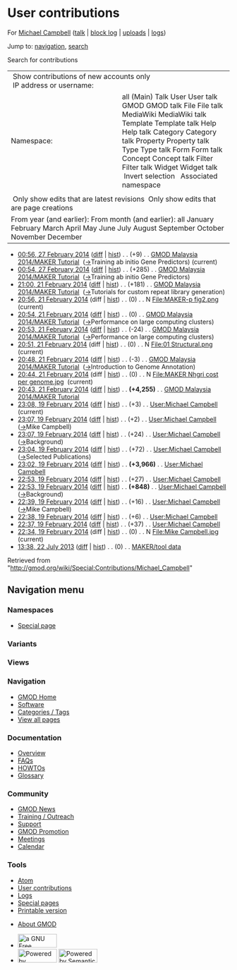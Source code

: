 <div id="mw-page-base" class="noprint">

</div>

<div id="mw-head-base" class="noprint">

</div>

<div id="content" class="mw-body" role="main">

<span id="top"></span>

<div id="mw-js-message" style="display:none;">

</div>



# <span dir="auto">User contributions</span>

<div id="bodyContent">

<div id="contentSub">

For [Michael
Campbell](/wiki/User:Michael_Campbell "User:Michael Campbell") (<a
href="/mediawiki/index.php?title=User_talk:Michael_Campbell&amp;action=edit&amp;redlink=1"
class="new"
title="User talk:Michael Campbell (page does not exist)">talk</a> \|
[block
log](/mediawiki/index.php?title=Special:Log/block&page=User%3AMichael+Campbell "Special:Log/block")
\|
[uploads](/wiki/Special:ListFiles/Michael_Campbell "Special:ListFiles/Michael Campbell")
\|
[logs](/wiki/Special:Log/Michael_Campbell "Special:Log/Michael Campbell"))

</div>

<div id="jump-to-nav" class="mw-jump">

Jump to: [navigation](#mw-navigation), [search](#p-search)

</div>

<div id="mw-content-text">

Search for contributions

<table class="mw-contributions-table">
<colgroup>
<col style="width: 50%" />
<col style="width: 50%" />
</colgroup>
<tbody>
<tr class="odd">
<td colspan="2"> Show contributions of new accounts only<br />
 IP address or username:</td>
</tr>
<tr class="even">
<td class="mw-label">Namespace:</td>
<td>all (Main) Talk User User talk GMOD GMOD talk File File talk
MediaWiki MediaWiki talk Template Template talk Help Help talk Category
Category talk Property Property talk Type Type talk Form Form talk
Concept Concept talk Filter Filter talk Widget Widget talk  
 Invert selection 
 Associated namespace </td>
</tr>
<tr class="odd">
<td colspan="2"></td>
</tr>
<tr class="even">
<td colspan="2"> Only show edits that are latest revisions
 Only show edits that are page creations</td>
</tr>
<tr class="odd">
<td colspan="2">From year (and earlier): From month (and earlier): all
January February March April May June July August September October
November December</td>
</tr>
</tbody>
</table>

- <a
  href="/mediawiki/index.php?title=GMOD_Malaysia_2014/MAKER_Tutorial&amp;oldid=25558"
  class="mw-changeslist-date"
  title="GMOD Malaysia 2014/MAKER Tutorial">00:56, 27 February 2014</a>
  ([diff](/mediawiki/index.php?title=GMOD_Malaysia_2014/MAKER_Tutorial&diff=prev&oldid=25558 "GMOD Malaysia 2014/MAKER Tutorial")
  \|
  [hist](/mediawiki/index.php?title=GMOD_Malaysia_2014/MAKER_Tutorial&action=history "GMOD Malaysia 2014/MAKER Tutorial"))
  <span class="mw-changeslist-separator">. .</span>
  <span class="mw-plusminus-pos" dir="ltr"
  title="87,262 bytes after change">(+9)</span>‎
  <span class="mw-changeslist-separator">. .</span>
  <a href="/wiki/GMOD_Malaysia_2014/MAKER_Tutorial"
  class="mw-contributions-title"
  title="GMOD Malaysia 2014/MAKER Tutorial">GMOD Malaysia 2014/MAKER
  Tutorial</a> ‎
  <span class="comment">([→](/wiki/GMOD_Malaysia_2014/MAKER_Tutorial#Training_ab_initio_Gene_Predictors "GMOD Malaysia 2014/MAKER Tutorial")‎<span dir="auto"><span class="autocomment">Training
  ab initio Gene Predictors</span></span>)</span>
  <span class="mw-uctop">(current)</span>
- <a
  href="/mediawiki/index.php?title=GMOD_Malaysia_2014/MAKER_Tutorial&amp;oldid=25557"
  class="mw-changeslist-date"
  title="GMOD Malaysia 2014/MAKER Tutorial">00:54, 27 February 2014</a>
  ([diff](/mediawiki/index.php?title=GMOD_Malaysia_2014/MAKER_Tutorial&diff=prev&oldid=25557 "GMOD Malaysia 2014/MAKER Tutorial")
  \|
  [hist](/mediawiki/index.php?title=GMOD_Malaysia_2014/MAKER_Tutorial&action=history "GMOD Malaysia 2014/MAKER Tutorial"))
  <span class="mw-changeslist-separator">. .</span>
  <span class="mw-plusminus-pos" dir="ltr"
  title="87,253 bytes after change">(+285)</span>‎
  <span class="mw-changeslist-separator">. .</span>
  <a href="/wiki/GMOD_Malaysia_2014/MAKER_Tutorial"
  class="mw-contributions-title"
  title="GMOD Malaysia 2014/MAKER Tutorial">GMOD Malaysia 2014/MAKER
  Tutorial</a> ‎
  <span class="comment">([→](/wiki/GMOD_Malaysia_2014/MAKER_Tutorial#Training_ab_initio_Gene_Predictors "GMOD Malaysia 2014/MAKER Tutorial")‎<span dir="auto"><span class="autocomment">Training
  ab initio Gene Predictors</span></span>)</span>
- <a
  href="/mediawiki/index.php?title=GMOD_Malaysia_2014/MAKER_Tutorial&amp;oldid=25529"
  class="mw-changeslist-date"
  title="GMOD Malaysia 2014/MAKER Tutorial">21:00, 21 February 2014</a>
  ([diff](/mediawiki/index.php?title=GMOD_Malaysia_2014/MAKER_Tutorial&diff=prev&oldid=25529 "GMOD Malaysia 2014/MAKER Tutorial")
  \|
  [hist](/mediawiki/index.php?title=GMOD_Malaysia_2014/MAKER_Tutorial&action=history "GMOD Malaysia 2014/MAKER Tutorial"))
  <span class="mw-changeslist-separator">. .</span>
  <span class="mw-plusminus-pos" dir="ltr"
  title="86,968 bytes after change">(+181)</span>‎
  <span class="mw-changeslist-separator">. .</span>
  <a href="/wiki/GMOD_Malaysia_2014/MAKER_Tutorial"
  class="mw-contributions-title"
  title="GMOD Malaysia 2014/MAKER Tutorial">GMOD Malaysia 2014/MAKER
  Tutorial</a> ‎
  <span class="comment">([→](/wiki/GMOD_Malaysia_2014/MAKER_Tutorial#Tutorials_for_custom_repeat_library_generation "GMOD Malaysia 2014/MAKER Tutorial")‎<span dir="auto"><span class="autocomment">Tutorials
  for custom repeat library generation</span></span>)</span>
- <a
  href="/mediawiki/index.php?title=File:MAKER-p_fig2.png&amp;oldid=25528"
  class="mw-changeslist-date" title="File:MAKER-p fig2.png">20:56, 21
  February 2014</a> (diff \|
  [hist](/mediawiki/index.php?title=File:MAKER-p_fig2.png&action=history "File:MAKER-p fig2.png"))
  <span class="mw-changeslist-separator">. .</span>
  <span class="mw-plusminus-null" dir="ltr"
  title="0 bytes after change">(0)</span>‎
  <span class="mw-changeslist-separator">. .</span> N
  <a href="/wiki/File:MAKER-p_fig2.png" class="mw-contributions-title"
  title="File:MAKER-p fig2.png">File:MAKER-p fig2.png</a> ‎
  <span class="mw-uctop">(current)</span>
- <a
  href="/mediawiki/index.php?title=GMOD_Malaysia_2014/MAKER_Tutorial&amp;oldid=25527"
  class="mw-changeslist-date"
  title="GMOD Malaysia 2014/MAKER Tutorial">20:54, 21 February 2014</a>
  ([diff](/mediawiki/index.php?title=GMOD_Malaysia_2014/MAKER_Tutorial&diff=prev&oldid=25527 "GMOD Malaysia 2014/MAKER Tutorial")
  \|
  [hist](/mediawiki/index.php?title=GMOD_Malaysia_2014/MAKER_Tutorial&action=history "GMOD Malaysia 2014/MAKER Tutorial"))
  <span class="mw-changeslist-separator">. .</span>
  <span class="mw-plusminus-null" dir="ltr"
  title="86,787 bytes after change">(0)</span>‎
  <span class="mw-changeslist-separator">. .</span>
  <a href="/wiki/GMOD_Malaysia_2014/MAKER_Tutorial"
  class="mw-contributions-title"
  title="GMOD Malaysia 2014/MAKER Tutorial">GMOD Malaysia 2014/MAKER
  Tutorial</a> ‎
  <span class="comment">([→](/wiki/GMOD_Malaysia_2014/MAKER_Tutorial#Performance_on_large_computing_clusters "GMOD Malaysia 2014/MAKER Tutorial")‎<span dir="auto"><span class="autocomment">Performance
  on large computing clusters</span></span>)</span>
- <a
  href="/mediawiki/index.php?title=GMOD_Malaysia_2014/MAKER_Tutorial&amp;oldid=25526"
  class="mw-changeslist-date"
  title="GMOD Malaysia 2014/MAKER Tutorial">20:53, 21 February 2014</a>
  ([diff](/mediawiki/index.php?title=GMOD_Malaysia_2014/MAKER_Tutorial&diff=prev&oldid=25526 "GMOD Malaysia 2014/MAKER Tutorial")
  \|
  [hist](/mediawiki/index.php?title=GMOD_Malaysia_2014/MAKER_Tutorial&action=history "GMOD Malaysia 2014/MAKER Tutorial"))
  <span class="mw-changeslist-separator">. .</span>
  <span class="mw-plusminus-neg" dir="ltr"
  title="86,787 bytes after change">(-24)</span>‎
  <span class="mw-changeslist-separator">. .</span>
  <a href="/wiki/GMOD_Malaysia_2014/MAKER_Tutorial"
  class="mw-contributions-title"
  title="GMOD Malaysia 2014/MAKER Tutorial">GMOD Malaysia 2014/MAKER
  Tutorial</a> ‎
  <span class="comment">([→](/wiki/GMOD_Malaysia_2014/MAKER_Tutorial#Performance_on_large_computing_clusters "GMOD Malaysia 2014/MAKER Tutorial")‎<span dir="auto"><span class="autocomment">Performance
  on large computing clusters</span></span>)</span>
- <a
  href="/mediawiki/index.php?title=File:01_Structural.png&amp;oldid=25525"
  class="mw-changeslist-date" title="File:01 Structural.png">20:51, 21
  February 2014</a> (diff \|
  [hist](/mediawiki/index.php?title=File:01_Structural.png&action=history "File:01 Structural.png"))
  <span class="mw-changeslist-separator">. .</span>
  <span class="mw-plusminus-null" dir="ltr"
  title="0 bytes after change">(0)</span>‎
  <span class="mw-changeslist-separator">. .</span> N
  <a href="/wiki/File:01_Structural.png" class="mw-contributions-title"
  title="File:01 Structural.png">File:01 Structural.png</a> ‎
  <span class="mw-uctop">(current)</span>
- <a
  href="/mediawiki/index.php?title=GMOD_Malaysia_2014/MAKER_Tutorial&amp;oldid=25524"
  class="mw-changeslist-date"
  title="GMOD Malaysia 2014/MAKER Tutorial">20:48, 21 February 2014</a>
  ([diff](/mediawiki/index.php?title=GMOD_Malaysia_2014/MAKER_Tutorial&diff=prev&oldid=25524 "GMOD Malaysia 2014/MAKER Tutorial")
  \|
  [hist](/mediawiki/index.php?title=GMOD_Malaysia_2014/MAKER_Tutorial&action=history "GMOD Malaysia 2014/MAKER Tutorial"))
  <span class="mw-changeslist-separator">. .</span>
  <span class="mw-plusminus-neg" dir="ltr"
  title="86,811 bytes after change">(-3)</span>‎
  <span class="mw-changeslist-separator">. .</span>
  <a href="/wiki/GMOD_Malaysia_2014/MAKER_Tutorial"
  class="mw-contributions-title"
  title="GMOD Malaysia 2014/MAKER Tutorial">GMOD Malaysia 2014/MAKER
  Tutorial</a> ‎
  <span class="comment">([→](/wiki/GMOD_Malaysia_2014/MAKER_Tutorial#Introduction_to_Genome_Annotation "GMOD Malaysia 2014/MAKER Tutorial")‎<span dir="auto"><span class="autocomment">Introduction
  to Genome Annotation</span></span>)</span>
- <a
  href="/mediawiki/index.php?title=File:MAKER_Nhgri_cost_per_genome.jpg&amp;oldid=25523"
  class="mw-changeslist-date"
  title="File:MAKER Nhgri cost per genome.jpg">20:44, 21 February 2014</a>
  (diff \|
  [hist](/mediawiki/index.php?title=File:MAKER_Nhgri_cost_per_genome.jpg&action=history "File:MAKER Nhgri cost per genome.jpg"))
  <span class="mw-changeslist-separator">. .</span>
  <span class="mw-plusminus-null" dir="ltr"
  title="0 bytes after change">(0)</span>‎
  <span class="mw-changeslist-separator">. .</span> N
  <a href="/wiki/File:MAKER_Nhgri_cost_per_genome.jpg"
  class="mw-contributions-title"
  title="File:MAKER Nhgri cost per genome.jpg">File:MAKER Nhgri cost per
  genome.jpg</a> ‎ <span class="mw-uctop">(current)</span>
- <a
  href="/mediawiki/index.php?title=GMOD_Malaysia_2014/MAKER_Tutorial&amp;oldid=25522"
  class="mw-changeslist-date"
  title="GMOD Malaysia 2014/MAKER Tutorial">20:43, 21 February 2014</a>
  ([diff](/mediawiki/index.php?title=GMOD_Malaysia_2014/MAKER_Tutorial&diff=prev&oldid=25522 "GMOD Malaysia 2014/MAKER Tutorial")
  \|
  [hist](/mediawiki/index.php?title=GMOD_Malaysia_2014/MAKER_Tutorial&action=history "GMOD Malaysia 2014/MAKER Tutorial"))
  <span class="mw-changeslist-separator">. .</span> **(+4,255)**‎
  <span class="mw-changeslist-separator">. .</span>
  <a href="/wiki/GMOD_Malaysia_2014/MAKER_Tutorial"
  class="mw-contributions-title"
  title="GMOD Malaysia 2014/MAKER Tutorial">GMOD Malaysia 2014/MAKER
  Tutorial</a> ‎
- <a
  href="/mediawiki/index.php?title=User:Michael_Campbell&amp;oldid=25383"
  class="mw-changeslist-date" title="User:Michael Campbell">23:08, 19
  February 2014</a>
  ([diff](/mediawiki/index.php?title=User:Michael_Campbell&diff=prev&oldid=25383 "User:Michael Campbell")
  \|
  [hist](/mediawiki/index.php?title=User:Michael_Campbell&action=history "User:Michael Campbell"))
  <span class="mw-changeslist-separator">. .</span>
  <span class="mw-plusminus-pos" dir="ltr"
  title="5,338 bytes after change">(+3)</span>‎
  <span class="mw-changeslist-separator">. .</span>
  <a href="/wiki/User:Michael_Campbell" class="mw-contributions-title"
  title="User:Michael Campbell">User:Michael Campbell</a> ‎
  <span class="mw-uctop">(current)</span>
- <a
  href="/mediawiki/index.php?title=User:Michael_Campbell&amp;oldid=25382"
  class="mw-changeslist-date" title="User:Michael Campbell">23:07, 19
  February 2014</a>
  ([diff](/mediawiki/index.php?title=User:Michael_Campbell&diff=prev&oldid=25382 "User:Michael Campbell")
  \|
  [hist](/mediawiki/index.php?title=User:Michael_Campbell&action=history "User:Michael Campbell"))
  <span class="mw-changeslist-separator">. .</span>
  <span class="mw-plusminus-pos" dir="ltr"
  title="5,335 bytes after change">(+2)</span>‎
  <span class="mw-changeslist-separator">. .</span>
  <a href="/wiki/User:Michael_Campbell" class="mw-contributions-title"
  title="User:Michael Campbell">User:Michael Campbell</a> ‎
  <span class="comment">([→](/wiki/User:Michael_Campbell#Mike_Campbell "User:Michael Campbell")‎<span dir="auto"><span class="autocomment">Mike
  Campbell</span></span>)</span>
- <a
  href="/mediawiki/index.php?title=User:Michael_Campbell&amp;oldid=25381"
  class="mw-changeslist-date" title="User:Michael Campbell">23:07, 19
  February 2014</a>
  ([diff](/mediawiki/index.php?title=User:Michael_Campbell&diff=prev&oldid=25381 "User:Michael Campbell")
  \|
  [hist](/mediawiki/index.php?title=User:Michael_Campbell&action=history "User:Michael Campbell"))
  <span class="mw-changeslist-separator">. .</span>
  <span class="mw-plusminus-pos" dir="ltr"
  title="5,333 bytes after change">(+24)</span>‎
  <span class="mw-changeslist-separator">. .</span>
  <a href="/wiki/User:Michael_Campbell" class="mw-contributions-title"
  title="User:Michael Campbell">User:Michael Campbell</a> ‎
  <span class="comment">([→](/wiki/User:Michael_Campbell#Background "User:Michael Campbell")‎<span dir="auto"><span class="autocomment">Background</span></span>)</span>
- <a
  href="/mediawiki/index.php?title=User:Michael_Campbell&amp;oldid=25380"
  class="mw-changeslist-date" title="User:Michael Campbell">23:04, 19
  February 2014</a>
  ([diff](/mediawiki/index.php?title=User:Michael_Campbell&diff=prev&oldid=25380 "User:Michael Campbell")
  \|
  [hist](/mediawiki/index.php?title=User:Michael_Campbell&action=history "User:Michael Campbell"))
  <span class="mw-changeslist-separator">. .</span>
  <span class="mw-plusminus-pos" dir="ltr"
  title="5,309 bytes after change">(+72)</span>‎
  <span class="mw-changeslist-separator">. .</span>
  <a href="/wiki/User:Michael_Campbell" class="mw-contributions-title"
  title="User:Michael Campbell">User:Michael Campbell</a> ‎
  <span class="comment">([→](/wiki/User:Michael_Campbell#Selected_Publications "User:Michael Campbell")‎<span dir="auto"><span class="autocomment">Selected
  Publications</span></span>)</span>
- <a
  href="/mediawiki/index.php?title=User:Michael_Campbell&amp;oldid=25379"
  class="mw-changeslist-date" title="User:Michael Campbell">23:02, 19
  February 2014</a>
  ([diff](/mediawiki/index.php?title=User:Michael_Campbell&diff=prev&oldid=25379 "User:Michael Campbell")
  \|
  [hist](/mediawiki/index.php?title=User:Michael_Campbell&action=history "User:Michael Campbell"))
  <span class="mw-changeslist-separator">. .</span> **(+3,966)**‎
  <span class="mw-changeslist-separator">. .</span>
  <a href="/wiki/User:Michael_Campbell" class="mw-contributions-title"
  title="User:Michael Campbell">User:Michael Campbell</a> ‎
- <a
  href="/mediawiki/index.php?title=User:Michael_Campbell&amp;oldid=25378"
  class="mw-changeslist-date" title="User:Michael Campbell">22:53, 19
  February 2014</a>
  ([diff](/mediawiki/index.php?title=User:Michael_Campbell&diff=prev&oldid=25378 "User:Michael Campbell")
  \|
  [hist](/mediawiki/index.php?title=User:Michael_Campbell&action=history "User:Michael Campbell"))
  <span class="mw-changeslist-separator">. .</span>
  <span class="mw-plusminus-pos" dir="ltr"
  title="1,271 bytes after change">(+27)</span>‎
  <span class="mw-changeslist-separator">. .</span>
  <a href="/wiki/User:Michael_Campbell" class="mw-contributions-title"
  title="User:Michael Campbell">User:Michael Campbell</a> ‎
- <a
  href="/mediawiki/index.php?title=User:Michael_Campbell&amp;oldid=25377"
  class="mw-changeslist-date" title="User:Michael Campbell">22:53, 19
  February 2014</a>
  ([diff](/mediawiki/index.php?title=User:Michael_Campbell&diff=prev&oldid=25377 "User:Michael Campbell")
  \|
  [hist](/mediawiki/index.php?title=User:Michael_Campbell&action=history "User:Michael Campbell"))
  <span class="mw-changeslist-separator">. .</span> **(+848)**‎
  <span class="mw-changeslist-separator">. .</span>
  <a href="/wiki/User:Michael_Campbell" class="mw-contributions-title"
  title="User:Michael Campbell">User:Michael Campbell</a> ‎
  <span class="comment">([→](/wiki/User:Michael_Campbell#Background "User:Michael Campbell")‎<span dir="auto"><span class="autocomment">Background</span></span>)</span>
- <a
  href="/mediawiki/index.php?title=User:Michael_Campbell&amp;oldid=25373"
  class="mw-changeslist-date" title="User:Michael Campbell">22:39, 19
  February 2014</a>
  ([diff](/mediawiki/index.php?title=User:Michael_Campbell&diff=prev&oldid=25373 "User:Michael Campbell")
  \|
  [hist](/mediawiki/index.php?title=User:Michael_Campbell&action=history "User:Michael Campbell"))
  <span class="mw-changeslist-separator">. .</span>
  <span class="mw-plusminus-pos" dir="ltr"
  title="396 bytes after change">(+16)</span>‎
  <span class="mw-changeslist-separator">. .</span>
  <a href="/wiki/User:Michael_Campbell" class="mw-contributions-title"
  title="User:Michael Campbell">User:Michael Campbell</a> ‎
  <span class="comment">([→](/wiki/User:Michael_Campbell#Mike_Campbell "User:Michael Campbell")‎<span dir="auto"><span class="autocomment">Mike
  Campbell</span></span>)</span>
- <a
  href="/mediawiki/index.php?title=User:Michael_Campbell&amp;oldid=25372"
  class="mw-changeslist-date" title="User:Michael Campbell">22:38, 19
  February 2014</a>
  ([diff](/mediawiki/index.php?title=User:Michael_Campbell&diff=prev&oldid=25372 "User:Michael Campbell")
  \|
  [hist](/mediawiki/index.php?title=User:Michael_Campbell&action=history "User:Michael Campbell"))
  <span class="mw-changeslist-separator">. .</span>
  <span class="mw-plusminus-pos" dir="ltr"
  title="380 bytes after change">(+6)</span>‎
  <span class="mw-changeslist-separator">. .</span>
  <a href="/wiki/User:Michael_Campbell" class="mw-contributions-title"
  title="User:Michael Campbell">User:Michael Campbell</a> ‎
- <a
  href="/mediawiki/index.php?title=User:Michael_Campbell&amp;oldid=25371"
  class="mw-changeslist-date" title="User:Michael Campbell">22:37, 19
  February 2014</a>
  ([diff](/mediawiki/index.php?title=User:Michael_Campbell&diff=prev&oldid=25371 "User:Michael Campbell")
  \|
  [hist](/mediawiki/index.php?title=User:Michael_Campbell&action=history "User:Michael Campbell"))
  <span class="mw-changeslist-separator">. .</span>
  <span class="mw-plusminus-pos" dir="ltr"
  title="374 bytes after change">(+37)</span>‎
  <span class="mw-changeslist-separator">. .</span>
  <a href="/wiki/User:Michael_Campbell" class="mw-contributions-title"
  title="User:Michael Campbell">User:Michael Campbell</a> ‎
- <a
  href="/mediawiki/index.php?title=File:Mike_Campbell.jpg&amp;oldid=25370"
  class="mw-changeslist-date" title="File:Mike Campbell.jpg">22:34, 19
  February 2014</a> (diff \|
  [hist](/mediawiki/index.php?title=File:Mike_Campbell.jpg&action=history "File:Mike Campbell.jpg"))
  <span class="mw-changeslist-separator">. .</span>
  <span class="mw-plusminus-null" dir="ltr"
  title="0 bytes after change">(0)</span>‎
  <span class="mw-changeslist-separator">. .</span> N
  <a href="/wiki/File:Mike_Campbell.jpg" class="mw-contributions-title"
  title="File:Mike Campbell.jpg">File:Mike Campbell.jpg</a> ‎
  <span class="mw-uctop">(current)</span>
- <a href="/mediawiki/index.php?title=MAKER/tool_data&amp;oldid=24135"
  class="mw-changeslist-date" title="MAKER/tool data">13:38, 22 July
  2013</a>
  ([diff](/mediawiki/index.php?title=MAKER/tool_data&diff=prev&oldid=24135 "MAKER/tool data")
  \|
  [hist](/mediawiki/index.php?title=MAKER/tool_data&action=history "MAKER/tool data"))
  <span class="mw-changeslist-separator">. .</span>
  <span class="mw-plusminus-null" dir="ltr"
  title="6,902 bytes after change">(0)</span>‎
  <span class="mw-changeslist-separator">. .</span>
  <a href="/wiki/MAKER/tool_data" class="mw-contributions-title"
  title="MAKER/tool data">MAKER/tool data</a> ‎

</div>

<div class="printfooter">

Retrieved from
"<http://gmod.org/wiki/Special:Contributions/Michael_Campbell>"

</div>

<div id="catlinks" class="catlinks catlinks-allhidden">

</div>

<div class="visualClear">

</div>

</div>

</div>

<div id="mw-navigation">

## Navigation menu

<div id="mw-head">



<div id="left-navigation">

<div id="p-namespaces" class="vectorTabs" role="navigation"
aria-labelledby="p-namespaces-label">

### Namespaces

- <span id="ca-nstab-special">[Special
  page](/wiki/Special:Contributions/Michael_Campbell "This is a special page, you cannot edit the page itself")</span>

</div>

<div id="p-variants" class="vectorMenu emptyPortlet" role="navigation"
aria-labelledby="p-variants-label">

### 

### Variants[](#)

<div class="menu">

</div>

</div>

</div>

<div id="right-navigation">

<div id="p-views" class="vectorTabs emptyPortlet" role="navigation"
aria-labelledby="p-views-label">

### Views

</div>



</div>



</div>

</div>

</div>

<div id="mw-panel">

<div id="p-logo" role="banner">

<a href="/wiki/Main_Page"
style="background-image: url(http://gmod.org/images/GMOD-cogs.png);"
title="Visit the main page"></a>

</div>

<div id="p-Navigation" class="portal" role="navigation"
aria-labelledby="p-Navigation-label">

### Navigation

<div class="body">

- <span id="n-GMOD-Home">[GMOD Home](/wiki/Main_Page)</span>
- <span id="n-Software">[Software](/wiki/GMOD_Components)</span>
- <span id="n-Categories-.2F-Tags">[Categories /
  Tags](/wiki/Categories)</span>
- <span id="n-View-all-pages">[View all
  pages](/wiki/Special:AllPages)</span>

</div>

</div>

<div id="p-Documentation" class="portal" role="navigation"
aria-labelledby="p-Documentation-label">

### Documentation

<div class="body">

- <span id="n-Overview">[Overview](/wiki/Overview)</span>
- <span id="n-FAQs">[FAQs](/wiki/Category:FAQ)</span>
- <span id="n-HOWTOs">[HOWTOs](/wiki/Category:HOWTO)</span>
- <span id="n-Glossary">[Glossary](/wiki/Glossary)</span>

</div>

</div>

<div id="p-Community" class="portal" role="navigation"
aria-labelledby="p-Community-label">

### Community

<div class="body">

- <span id="n-GMOD-News">[GMOD News](/wiki/GMOD_News)</span>
- <span id="n-Training-.2F-Outreach">[Training /
  Outreach](/wiki/Training_and_Outreach)</span>
- <span id="n-Support">[Support](/wiki/Support)</span>
- <span id="n-GMOD-Promotion">[GMOD
  Promotion](/wiki/GMOD_Promotion)</span>
- <span id="n-Meetings">[Meetings](/wiki/Meetings)</span>
- <span id="n-Calendar">[Calendar](/wiki/Calendar)</span>

</div>

</div>

<div id="p-tb" class="portal" role="navigation"
aria-labelledby="p-tb-label">

### Tools

<div class="body">

- <span id="feedlinks"><a
  href="http://gmod.org/mediawiki/index.php?title=Special:Contributions/Michael_Campbell&amp;feed=atom"
  id="feed-atom" class="feedlink" rel="alternate"
  type="application/atom+xml" title="Atom feed for this page">Atom</a></span>
- <span id="t-contributions">[User
  contributions](/wiki/Special:Contributions/Michael_Campbell "A list of contributions of this user")</span>
- <span id="t-log">[Logs](/wiki/Special:Log/Michael_Campbell)</span>
- <span id="t-specialpages"><a href="/wiki/Special:SpecialPages" accesskey="q"
  title="A list of all special pages [q]">Special pages</a></span>
- <span id="t-print"><a
  href="/mediawiki/index.php?title=Special:Contributions/Michael_Campbell&amp;printable=yes"
  rel="alternate" accesskey="p"
  title="Printable version of this page [p]">Printable version</a></span>

</div>

</div>

</div>

</div>

<div id="footer" role="contentinfo">

- <span id="footer-places-about">[About
  GMOD](/wiki/GMOD:About "GMOD:About")</span>

<!-- -->

- <span id="footer-copyrightico">[<img src="http://www.gnu.org/graphics/gfdl-logo-small.png" width="88"
  height="31" alt="a GNU Free Documentation License" />](http://www.gnu.org/licenses/fdl-1.3.html)</span>
- <span id="footer-poweredbyico">[<img src="/mediawiki/skins/common/images/poweredby_mediawiki_88x31.png"
  width="88" height="31" alt="Powered by MediaWiki" />](//www.mediawiki.org/)
  [<img
  src="/mediawiki/extensions/SemanticMediaWiki/includes/../resources/images/smw_button.png"
  width="88" height="31" alt="Powered by Semantic MediaWiki" />](https://www.semantic-mediawiki.org/wiki/Semantic_MediaWiki)</span>

<div style="clear:both">

</div>

</div>
